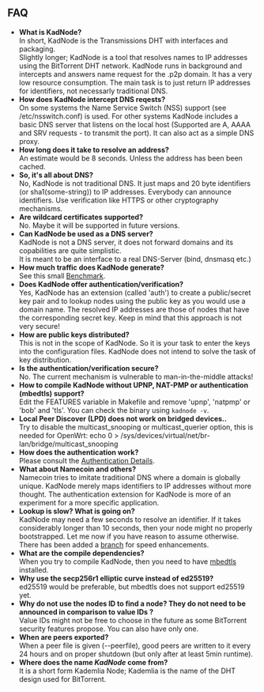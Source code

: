 ## FAQ
* **What is KadNode?**  
    In short, KadNode is the Transmissions DHT with interfaces and packaging.  
    Slightly longer; KadNode is a tool that resolves names to IP addresses using the BitTorrent DHT network.
    KadNode runs in background and intercepts and answers name request for the .p2p domain.
    It has a very low resource consumption. The main task is to just return IP addresses for identifiers,
    not necessarly traditional DNS.
* **How does KadNode intercept DNS reqests?**  
    On some systems the Name Service Switch (NSS) support (see /etc/nsswitch.conf) is used. For other systems KadNode includes a basic DNS server that listens on the local host (Supported are A, AAAA and SRV requests - to transmit the port). It can also act as a simple DNS proxy.
* **How long does it take to resolve an address?**  
    An estimate would be 8 seconds. Unless the address has been been cached.
* **So, it's all about DNS?**  
    No, KadNode is not traditional DNS. It just maps and 20 byte identifiers (or sha1(some-string)) to IP addresses. Everybody can announce identifiers. Use verification like HTTPS or other cryptography mechanisms.
* **Are wildcard certificates supported?**  
    No. Maybe it will be supported in future versions.
* **Can KadNode be used as a DNS server?**  
    KadNode is not a DNS server, it does not forward domains and its copabilities are quite simplistic.  
    It is meant to be an interface to a real DNS-Server (bind, dnsmasq etc.)
* **How much traffic does KadNode generate?**  
    See this small [Benchmark](https://github.com/mwarning/KadNode/wiki/traffic-consumption).
* **Does KadNode offer authentication/verification?**  
    Yes, KadNode has an extension (called 'auth') to create a public/secret key pair and to lookup nodes
using the public key as you would use a domain name. The resolved IP addresses are those of nodes that have the corresponding secret key. Keep in mind that this approach is not very secure!
* **How are public keys distributed?**  
    This is not in the scope of KadNode. So it is your task to enter the keys into the configuration files. KadNode does not intend to solve the task of key distribution.
* **Is the authentication/verification secure?**  
    No. The current mechanism is vulnerable to man-in-the-middle attacks!
* **How to compile KadNode without UPNP, NAT-PMP or authentication (mbedtls) support?**  
    Edit the FEATURES variable in Makefile and remove 'upnp', 'natpmp' or 'bob' and 'tls'. You can check the binary using `kadnode -v`.
* **Local Peer Discover (LPD) does not work on bridged devices..**  
    Try to disable the multicast_snooping or multicast_querier option, this is needed for OpenWrt: echo 0 > /sys/devices/virtual/net/br-lan/bridge/multicast_snooping
* **How does the authentication work?**  
    Please consult the [Authentication Details](https://github.com/mwarning/KadNode/wiki/Cryptography-Details).
* **What about Namecoin and others?**  
    Namecoin tries to imitate traditional DNS where a domain is globally unique. KadNode merely maps identifiers to IP addresses without more thought. The authentication extension for KadNode is more of an experiment for a more specific application.
* **Lookup is slow? What is going on?**  
    KadNode may need a few seconds to resolve an identifier. If it takes considerably longer than 10 seconds, then your node might no properly bootstrapped. Let me now if you have reason to assume otherwise. There has been added a [branch](/mwarning/KadNode/commits/big_buckets) for speed enhancements.
* **What are the compile dependencies?**  
    When you try to compile KadNode, then you need to have [mbedtls](https://github.com/ARMmbed/mbedtls/) installed.
* **Why use the secp256r1 elliptic curve instead of ed25519?**  
    ed25519 would be preferable, but mbedtls does not support ed25519 yet.
* **Why do not use the nodes ID to find a node? They do not need to be announced in comparison to value IDs ?**  
    Value IDs might not be free to choose in the future as some BitTorrent security features propose. You can also have only one.
* **When are peers exported?**  
    When a peer file is given (--peerfile), good peers are written to it every 24 hours and on proper shutdown (but only after at least 5min runtime).
* **Where does the name *KadNode* come from?**  
    It is a short form Kademlia Node; Kademlia is the name of the DHT design used for BitTorrent.
